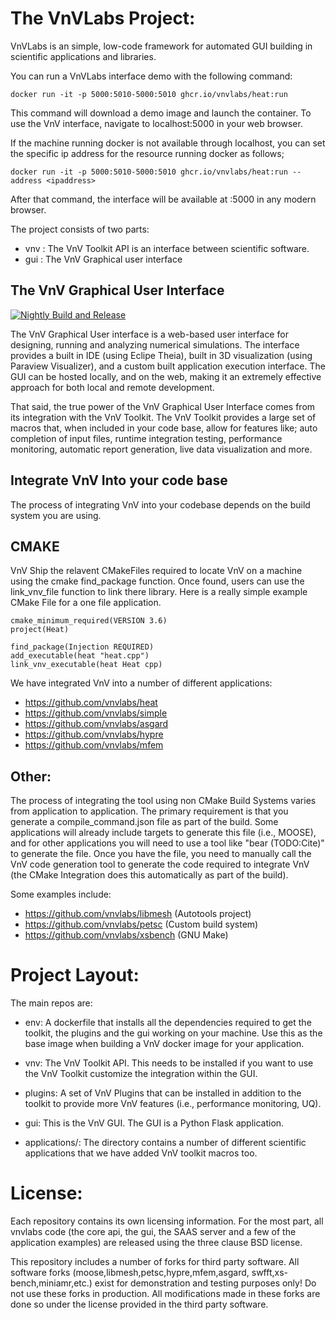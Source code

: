 # The VnVLabs Project:

VnVLabs is an simple, low-code framework for automated GUI building in scientific applications and libraries. 

You can run a VnVLabs interface demo with the following command:

    docker run -it -p 5000:5010-5000:5010 ghcr.io/vnvlabs/heat:run

This command will download a demo image and launch the container. To use the VnV interface, navigate to localhost:5000 in your 
web browser. 

If the machine running docker is not available through localhost, you can set the specific ip address for the resource running
docker as follows;

    docker run -it -p 5000:5010-5000:5010 ghcr.io/vnvlabs/heat:run --address <ipaddress>

After that command, the interface will be available at <ip-address>:5000 in any modern browser. 


The project consists of two parts:

   - vnv : The VnV Toolkit API is an interface between scientific software. 
   - gui : The VnV Graphical user interface 

## The VnV Graphical User Interface

[![Nightly Build and Release](https://github.com/vnvlabs/vnvlabs/actions/workflows/build.yml/badge.svg)](https://github.com/vnvlabs/vnvlabs/actions/workflows/build.yml)

The VnV Graphical User interface is a web-based user interface for designing, running and analyzing numerical simulations. The interface provides a built
in IDE (using Eclipe Theia), built in 3D visualization (using Paraview Visualizer), and a custom built application execution interface. The GUI can be hosted
locally, and on the web, making it an extremely effective approach for both local and remote development. 

That said, the true power of the VnV Graphical User Interface comes from its integration with the VnV Toolkit. The VnV Toolkit provides a large set of macros that, when 
included in your code base, allow for features like; auto completion of input files, runtime integration testing, performance monitoring, automatic report generation, live
data visualization and more. 


## Integrate VnV Into your code base

The process of integrating VnV into your codebase depends on the build system you are using. 

## CMAKE 
VnV Ship the relavent CMakeFiles required to locate VnV on a machine using the cmake find_package function. Once found, users can use the 
link_vnv_file function to link there library. Here is a really simple example CMake File for a one file application. 
  
    cmake_minimum_required(VERSION 3.6)
    project(Heat)
    
    find_package(Injection REQUIRED)
    add_executable(heat "heat.cpp")
    link_vnv_executable(heat Heat cpp)
  
We have integrated VnV into a number of different applications: 
   - https://github.com/vnvlabs/heat
   - https://github.com/vnvlabs/simple
   - https://github.com/vnvlabs/asgard
   - https://github.com/vnvlabs/hypre
   - https://github.com/vnvlabs/mfem

## Other:
 
The process of integrating the tool using non CMake Build Systems varies from application to application. The primary requirement is that you 
generate a compile_command.json file as part of the build. Some applications will already include targets to generate this file (i.e., MOOSE), and 
for other applications you will need to use a tool like "bear (TODO:Cite)" to generate the file. Once you have the file, you need to manually call 
the VnV code generation tool to generate the code required to integrate VnV (the CMake Integration does this automatically as part of the build). 

Some examples include:
  
  - https://github.com/vnvlabs/libmesh (Autotools project)
  - https://github.com/vnvlabs/petsc (Custom build system)
  - https://github.com/vnvlabs/xsbench (GNU Make)
 
# Project Layout:

The main repos are:
   - env: A dockerfile that installs all the dependencies required to get the toolkit, the plugins and the gui working on your machine. Use this as the base image when building a VnV docker image for your application.
   - vnv: The VnV Toolkit API. This needs to be installed if you want to use the VnV Toolkit customize the integration within the GUI.
   - plugins: A set of VnV Plugins that can be installed in addition to the toolkit to provide more VnV features (i.e., performance monitoring, UQ).

   - gui: This is the VnV GUI. The GUI is a Python Flask application. 
   - applications/: The directory contains a number of different scientific applications that we have added VnV toolkit macros too. 
    

# License:

Each repository contains its own licensing information. For the most part, all vnvlabs code (the core api,
the gui, the SAAS server and a few of the application examples) are released using the three clause BSD license. 

This repository includes a number of forks for third party software. All software forks (moose,libmesh,petsc,hypre,mfem,asgard, swfft,xs-bench,miniamr,etc.) exist for demonstration and testing purposes only! Do not use these forks in production. All modifications made in these forks are done so under the license provided in the third party software. 
   
